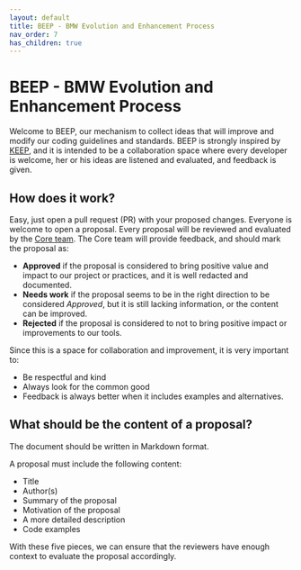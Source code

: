 ```yaml
---
layout: default
title: BEEP - BMW Evolution and Enhancement Process
nav_order: 7
has_children: true
---
```


# BEEP - BMW Evolution and Enhancement Process

Welcome to BEEP, our mechanism to collect ideas that will improve and modify our coding guidelines and standards. BEEP is strongly inspired by [KEEP](https://github.com/Kotlin/KEEP), and it is intended to be a collaboration space where every developer is welcome, her or his ideas are listened and evaluated, and feedback is given.

## How does it work?

Easy, just open a pull request (PR) with your proposed changes. Everyone is welcome to open a proposal. Every proposal will be reviewed and evaluated by the [Core team](https://github-enterprise.daytona-poc.com/orgs/mobile20/teams/mobile-core). The Core team will provide feedback, and should mark the proposal as:

* **Approved** if the proposal is considered to bring positive value and impact to our project or practices, and it is well redacted and documented.
* **Needs work** if the proposal seems to be in the right direction to be considered *Approved*, but it is still lacking information, or the content can be improved.
* **Rejected** if the proposal is considered to not to bring positive impact or improvements to our tools.

Since this is a space for collaboration and improvement, it is very important to:

* Be respectful and kind
* Always look for the common good
* Feedback is always better when it includes examples and alternatives. 

## What should be the content of a proposal?

The document should be written in Markdown format.

A proposal must include the following content:

* Title
* Author(s)
* Summary of the proposal
* Motivation of the proposal
* A more detailed description
* Code examples

With these five pieces, we can ensure that the reviewers have enough context to evaluate the proposal accordingly. 
